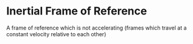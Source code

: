 # Inertial Frame of Reference
A frame of reference which is not accelerating (frames which travel at a constant velocity relative to each other)